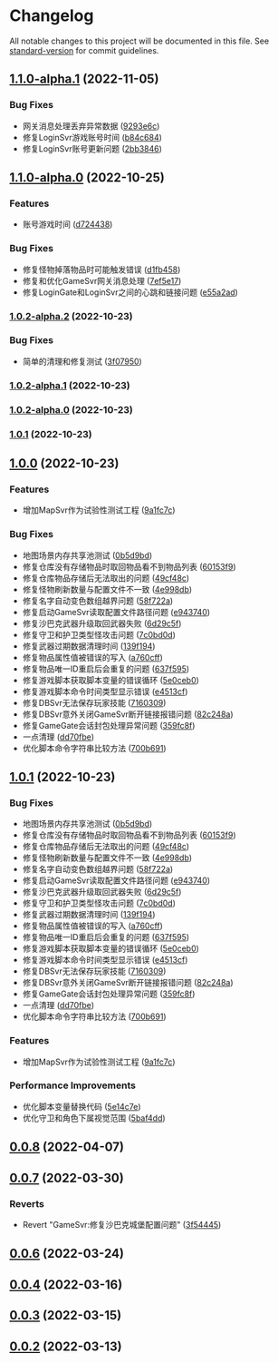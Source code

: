 # Changelog

All notable changes to this project will be documented in this file. See [standard-version](https://github.com/conventional-changelog/standard-version) for commit guidelines.

## [1.1.0-alpha.1](http://10.10.0.202/mir2/OpenMir2/compare/v1.1.0-alpha.0...v1.1.0-alpha.1) (2022-11-05)


### Bug Fixes

* 网关消息处理丢弃异常数据 ([9293e6c](http://10.10.0.202/mir2/OpenMir2/commit/9293e6c00f5309d6f15ebb43ab05989eee869962))
* 修复LoginSvr游戏账号时间 ([b84c684](http://10.10.0.202/mir2/OpenMir2/commit/b84c68494b574ec05f080a17ba28321e09abeeea))
* 修复LoginSvr账号更新问题 ([2bb3846](http://10.10.0.202/mir2/OpenMir2/commit/2bb3846ce3ad6b1caa980443b1a632662c6658d6))

## [1.1.0-alpha.0](http://10.10.0.202/mir2/OpenMir2/compare/v1.0.2-alpha.2...v1.1.0-alpha.0) (2022-10-25)


### Features

* 账号游戏时间 ([d724438](http://10.10.0.202/mir2/OpenMir2/commit/d72443850e2c0432d6751151c96ce6584d691c3f))


### Bug Fixes

* 修复怪物掉落物品时可能触发错误 ([d1fb458](http://10.10.0.202/mir2/OpenMir2/commit/d1fb4584382489b9daeb1ee62e03d89305d587ca))
* 修复和优化GameSvr网关消息处理 ([7ef5e17](http://10.10.0.202/mir2/OpenMir2/commit/7ef5e175d307e41c161846aee950036e11dbcffd))
* 修复LoginGate和LoginSvr之间的心跳和链接问题 ([e55a2ad](http://10.10.0.202/mir2/OpenMir2/commit/e55a2adad9683115d68a65edb73184d8f0ba2887))

### [1.0.2-alpha.2](http://10.10.0.202/mir2/OpenMir2/compare/v1.0.2-alpha.1...v1.0.2-alpha.2) (2022-10-23)


### Bug Fixes

* 简单的清理和修复测试 ([3f07950](http://10.10.0.202/mir2/OpenMir2/commit/3f0795004259185d5aadaadd54126bef6fb722c2))

### [1.0.2-alpha.1](http://10.10.0.202/mir2/OpenMir2/compare/v1.0.2-alpha.0...v1.0.2-alpha.1) (2022-10-23)

### [1.0.2-alpha.0](http://10.10.0.202/mir2/OpenMir2/compare/v1.0.1...v1.0.2-alpha.0) (2022-10-23)

### [1.0.1](http://10.10.0.202/mir2/OpenMir2/compare/v1.0.0...v1.0.1) (2022-10-23)

## [1.0.0](http://10.10.0.202/mir2/OpenMir2/compare/v0.0.8...v1.0.0) (2022-10-23)


### Features

* 增加MapSvr作为试验性测试工程 ([9a1fc7c](http://10.10.0.202/mir2/OpenMir2/commit/9a1fc7c53660780e5e244b8dd14f7cec70d6cd43))


### Bug Fixes

* 地图场景内存共享池测试 ([0b5d9bd](http://10.10.0.202/mir2/OpenMir2/commit/0b5d9bd985b180012bc3f342acc688e3eb3ffd17))
* 修复仓库没有存储物品时取回物品看不到物品列表 ([60153f9](http://10.10.0.202/mir2/OpenMir2/commit/60153f95bd4cc7d4e6df28e18ddac0d202a5c1e2))
* 修复仓库物品存储后无法取出的问题 ([49cf48c](http://10.10.0.202/mir2/OpenMir2/commit/49cf48c203bc40bc5794b80f0e85ad53f27fc903))
* 修复怪物刷新数量与配置文件不一致 ([4e998db](http://10.10.0.202/mir2/OpenMir2/commit/4e998db638cdeb919e5b85f4a5d56722a669847c))
* 修复名字自动变色数组越界问题 ([58f722a](http://10.10.0.202/mir2/OpenMir2/commit/58f722ace9994c382f2c9b8cc6981d4440e4b8fc))
* 修复启动GameSvr读取配置文件路径问题 ([e943740](http://10.10.0.202/mir2/OpenMir2/commit/e943740db277c1c5e3344696879b67b78358c002))
* 修复沙巴克武器升级取回武器失败 ([6d29c5f](http://10.10.0.202/mir2/OpenMir2/commit/6d29c5f09fd23b9960a9f91bacb8091910ae8ede))
* 修复守卫和护卫类型怪攻击问题 ([7c0bd0d](http://10.10.0.202/mir2/OpenMir2/commit/7c0bd0d33fa4e870ce179feeb1240e318781027b))
* 修复武器过期数据清理时间 ([139f194](http://10.10.0.202/mir2/OpenMir2/commit/139f1947c1db4683a0123a3fc720b519f75c4869))
* 修复物品属性值被错误的写入 ([a760cff](http://10.10.0.202/mir2/OpenMir2/commit/a760cff84b626c9d0056e96aabfa9e44915d3435))
* 修复物品唯一ID重启后会重复的问题 ([637f595](http://10.10.0.202/mir2/OpenMir2/commit/637f595a0197ad61db2406bea940de8becc88f69))
* 修复游戏脚本获取脚本变量的错误循环 ([5e0ceb0](http://10.10.0.202/mir2/OpenMir2/commit/5e0ceb00fcf6efa24ed29442339a6b06aab49741))
* 修复游戏脚本命令时间类型显示错误 ([e4513cf](http://10.10.0.202/mir2/OpenMir2/commit/e4513cfe79660617dd06bab47643e95c618e5391))
* 修复DBSvr无法保存玩家技能 ([7160309](http://10.10.0.202/mir2/OpenMir2/commit/71603092190d53a155dfe1c6b28575c18edcc81f))
* 修复DBSvr意外关闭GameSvr断开链接报错问题 ([82c248a](http://10.10.0.202/mir2/OpenMir2/commit/82c248ad42c64d5ed8a9b6d54b5f179f6e106017))
* 修复GameGate会话封包处理异常问题 ([359fc8f](http://10.10.0.202/mir2/OpenMir2/commit/359fc8fbdd7dd80dd5263e830768c27078d63f4f))
* 一点清理 ([dd70fbe](http://10.10.0.202/mir2/OpenMir2/commit/dd70fbe585e387e7f85740c09288a7878b49d036))
* 优化脚本命令字符串比较方法 ([700b691](http://10.10.0.202/mir2/OpenMir2/commit/700b691abe6f0d142b7fadce9e73ab609ba0465a))

## [1.0.1](http://10.10.0.202/mir2/OpenMir2/compare/v0.0.8...v1.0.1) (2022-10-23)


### Bug Fixes

* 地图场景内存共享池测试 ([0b5d9bd](http://10.10.0.202/mir2/OpenMir2/commits/0b5d9bd985b180012bc3f342acc688e3eb3ffd17))
* 修复仓库没有存储物品时取回物品看不到物品列表 ([60153f9](http://10.10.0.202/mir2/OpenMir2/commits/60153f95bd4cc7d4e6df28e18ddac0d202a5c1e2))
* 修复仓库物品存储后无法取出的问题 ([49cf48c](http://10.10.0.202/mir2/OpenMir2/commits/49cf48c203bc40bc5794b80f0e85ad53f27fc903))
* 修复怪物刷新数量与配置文件不一致 ([4e998db](http://10.10.0.202/mir2/OpenMir2/commits/4e998db638cdeb919e5b85f4a5d56722a669847c))
* 修复名字自动变色数组越界问题 ([58f722a](http://10.10.0.202/mir2/OpenMir2/commits/58f722ace9994c382f2c9b8cc6981d4440e4b8fc))
* 修复启动GameSvr读取配置文件路径问题 ([e943740](http://10.10.0.202/mir2/OpenMir2/commits/e943740db277c1c5e3344696879b67b78358c002))
* 修复沙巴克武器升级取回武器失败 ([6d29c5f](http://10.10.0.202/mir2/OpenMir2/commits/6d29c5f09fd23b9960a9f91bacb8091910ae8ede))
* 修复守卫和护卫类型怪攻击问题 ([7c0bd0d](http://10.10.0.202/mir2/OpenMir2/commits/7c0bd0d33fa4e870ce179feeb1240e318781027b))
* 修复武器过期数据清理时间 ([139f194](http://10.10.0.202/mir2/OpenMir2/commits/139f1947c1db4683a0123a3fc720b519f75c4869))
* 修复物品属性值被错误的写入 ([a760cff](http://10.10.0.202/mir2/OpenMir2/commits/a760cff84b626c9d0056e96aabfa9e44915d3435))
* 修复物品唯一ID重启后会重复的问题 ([637f595](http://10.10.0.202/mir2/OpenMir2/commits/637f595a0197ad61db2406bea940de8becc88f69))
* 修复游戏脚本获取脚本变量的错误循环 ([5e0ceb0](http://10.10.0.202/mir2/OpenMir2/commits/5e0ceb00fcf6efa24ed29442339a6b06aab49741))
* 修复游戏脚本命令时间类型显示错误 ([e4513cf](http://10.10.0.202/mir2/OpenMir2/commits/e4513cfe79660617dd06bab47643e95c618e5391))
* 修复DBSvr无法保存玩家技能 ([7160309](http://10.10.0.202/mir2/OpenMir2/commits/71603092190d53a155dfe1c6b28575c18edcc81f))
* 修复DBSvr意外关闭GameSvr断开链接报错问题 ([82c248a](http://10.10.0.202/mir2/OpenMir2/commits/82c248ad42c64d5ed8a9b6d54b5f179f6e106017))
* 修复GameGate会话封包处理异常问题 ([359fc8f](http://10.10.0.202/mir2/OpenMir2/commits/359fc8fbdd7dd80dd5263e830768c27078d63f4f))
* 一点清理 ([dd70fbe](http://10.10.0.202/mir2/OpenMir2/commits/dd70fbe585e387e7f85740c09288a7878b49d036))
* 优化脚本命令字符串比较方法 ([700b691](http://10.10.0.202/mir2/OpenMir2/commits/700b691abe6f0d142b7fadce9e73ab609ba0465a))


### Features

* 增加MapSvr作为试验性测试工程 ([9a1fc7c](http://10.10.0.202/mir2/OpenMir2/commits/9a1fc7c53660780e5e244b8dd14f7cec70d6cd43))


### Performance Improvements

* 优化脚本变量替换代码 ([5e14c7e](http://10.10.0.202/mir2/OpenMir2/commits/5e14c7e830067206f43b67b9f68f40615ffa1909))
* 优化守卫和角色下属视觉范围 ([5baf4dd](http://10.10.0.202/mir2/OpenMir2/commits/5baf4ddf840666faa3ae3b88aca50c18fb005350))



## [0.0.8](http://10.10.0.202/mir2/OpenMir2/compare/v0.0.7...v0.0.8) (2022-04-07)



## [0.0.7](http://10.10.0.202/mir2/OpenMir2/compare/v0.0.6...v0.0.7) (2022-03-30)


### Reverts

* Revert "GameSvr:修复沙巴克城堡配置问题" ([3f54445](http://10.10.0.202/mir2/OpenMir2/commits/3f54445fd2ee10e981f0cd7dfb5d5d291f4ca63d))



## [0.0.6](http://10.10.0.202/mir2/OpenMir2/compare/v0.0.4...v0.0.6) (2022-03-24)



## [0.0.4](http://10.10.0.202/mir2/OpenMir2/compare/v0.0.3...v0.0.4) (2022-03-16)



## [0.0.3](http://10.10.0.202/mir2/OpenMir2/compare/v0.0.2...v0.0.3) (2022-03-15)



## [0.0.2](http://10.10.0.202/mir2/OpenMir2/compare/v0.0.1...v0.0.2) (2022-03-13)
